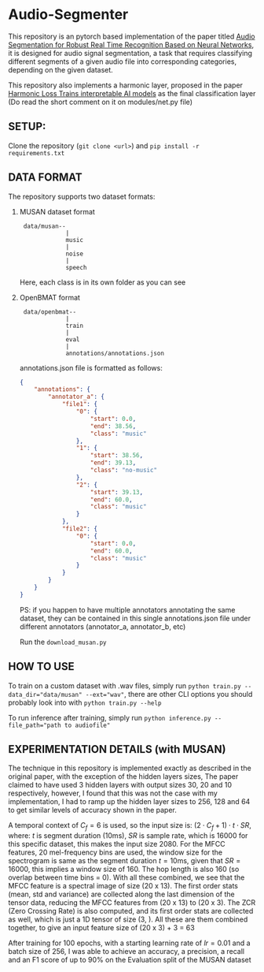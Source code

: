 # Audio-Segmenter

This repository is an pytorch based implementation of the paper titled [Audio Segmentation for Robust Real Time Recognition Based on Neural Networks](https://aclanthology.org/2016.iwslt-1.4/), it is designed for audio signal segmentation, a task that requires classifying different segments of a given audio file into corresponding categories, depending on the given dataset.

This repository also implements a harmonic layer, proposed in the paper [Harmonic Loss Trains interpretable AI models](https://arxiv.org/abs/2502.01628) as the final classification layer (Do read the short comment on it on modules/net.py file)


## SETUP:
Clone the repository (`git clone <url>`) and `pip install -r requirements.txt`


## DATA FORMAT
The repository supports two dataset formats:
1. MUSAN dataset format 
 
        data/musan--
                    |
                    music
                    |
                    noise
                    |
                    speech

    Here, each class is in its own folder as you can see

2. OpenBMAT format

        data/openbmat--
                    |
                    train
                    |
                    eval
                    |
                    annotations/annotations.json
    
    annotations.json file is formatted as follows:
    ```json
    {
        "annotations": {
            "annotator_a": {
                "file1": {
                    "0": {
                        "start": 0.0,
                        "end": 38.56,
                        "class": "music"
                    },
                    "1": {
                        "start": 38.56,
                        "end": 39.13,
                        "class": "no-music"
                    },
                    "2": {
                        "start": 39.13,
                        "end": 60.0,
                        "class": "music"
                    }
                },
                "file2": {
                    "0": {
                        "start": 0.0,
                        "end": 60.0,
                        "class": "music"
                    }
                }
            }
        }
    }
    ```

    PS: if you happen to have multiple annotators annotating the same dataset, they can be contained in this single annotations.json file under different annotators (annotator_a, annotator_b, etc)

    Run the `download_musan.py`

## HOW TO USE
To train on a custom dataset with .wav files, simply run `python train.py --data_dir="data/musan" --ext="wav"`, there are other CLI options you should probably look into with `python train.py --help`

To run inference after training, simply run `python inference.py --file_path="path to audiofile"`


## EXPERIMENTATION DETAILS (with MUSAN)

The technique in this repository is implemented exactly as described in the original paper, with the exception of the hidden layers sizes, The paper claimed to have used 3 hidden layers with output sizes 30, 20 and 10 respectively, however, I found that this was not the case with my implementation, I had to ramp up the hidden layer sizes to 256, 128 and 64 to get similar levels of accuracy shown in the paper.

A temporal context of $C_f=6$ is used, so the input size is: $(2 \cdot C_f + 1) \cdot t \cdot SR$, where: $t$ is segment duration (10ms), $SR$ is sample rate, which is 16000 for this specific dataset, this makes the input size 2080.
For the MFCC features, 20 mel-frequency bins are used, the window size for the spectrogram is same as the segment duration $t=10\text{ms}$, given that $SR=16000$, this implies a window size of 160. The hop length is also 160 (so overlap between time bins = 0). With all these combined, we see that the MFCC feature is a spectral image of size (20 x 13). The first order stats (mean, std and variance) are collected along the last dimension of the tensor data, reducing the MFCC features from (20 x 13) to (20 x 3). The ZCR (Zero Crossing Rate) is also computed, and its first order stats are collected as well, which is just a 1D tensor of size (3, ). All these are them combined together, to give an input feature size of (20 x 3) + 3 = 63

After training for 100 epochs, with a starting learning rate of $lr=0.01$ and a batch size of 256, I was able to achieve an accuracy, a precision, a recall and an F1 score of up to 90% on the Evaluation split of the MUSAN dataset



